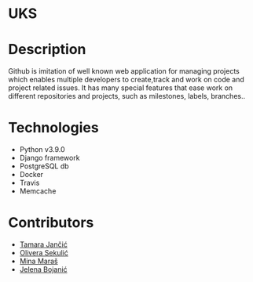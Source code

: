 # UKS

<h1>Description</h1>

<p>Github is imitation of well known web application for managing projects which enables multiple developers to create,track and work on code and project related issues. 
It has many special features that ease work on different repositories and projects, such as milestones, labels, branches..</p>


<h1>Technologies</h1>
<ul>
  <li>Python v3.9.0 </li>
  <li>Django framework</li>
  <li>PostgreSQL db</li>
  <li>Docker</li>
  <li>Travis</li>
  <li>Memcache</li>
</ul>

<h1>Contributors</h1>
<ul> 
  <li><a href="https://github.com/tjncc">Tamara Jančić<a/></li>
  <li><a href="https://github.com/OljaSekulic">Olivera Sekulić</a></li>
  <li><a href="https://github.com/minamaras">Mina Maraš</a></li>
  <li><a href="https://github.com/jelena-bojanic">Jelena Bojanić</a></li>
</ul>
